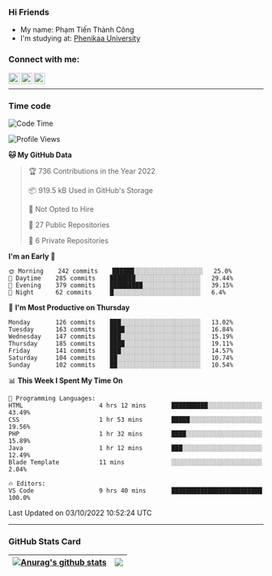 ### Hi Friends

- My name: Phạm Tiến Thành Công
- I'm studying at: [Phenikaa University]


### Connect with me:
[<img align="left" alt="PhamTienThanhCong | Facebook" width="22px" src="https://upload.wikimedia.org/wikipedia/commons/thumb/1/16/Facebook-icon-1.png/640px-Facebook-icon-1.png" />][facebook]
[<img align="left" alt="PhamTienThanhCong | Zalo" width="22px" src="https://www.anphatpc.com.vn/template/anphat_2020v2/images/icon-zalo.jpg" />][zalo]
[<img align="left" alt="PhamTienThanhCong | LinkedIn" width="22px" src="https://cdn3.iconfinder.com/data/icons/inficons/512/linkedin.png" />][linkedin]

<br />

---

### Time code

<!--START_SECTION:waka-->
![Code Time](http://img.shields.io/badge/Code%20Time-578%20hrs%2050%20mins-blue)

![Profile Views](http://img.shields.io/badge/Profile%20Views-13-blue)

**🐱 My GitHub Data** 

> 🏆 736 Contributions in the Year 2022
 > 
> 📦 919.5 kB Used in GitHub's Storage 
 > 
> 🚫 Not Opted to Hire
 > 
> 📜 27 Public Repositories 
 > 
> 🔑 6 Private Repositories  
 > 
**I'm an Early 🐤** 

```text
🌞 Morning    242 commits    ██████░░░░░░░░░░░░░░░░░░░   25.0% 
🌆 Daytime    285 commits    ███████░░░░░░░░░░░░░░░░░░   29.44% 
🌃 Evening    379 commits    █████████░░░░░░░░░░░░░░░░   39.15% 
🌙 Night      62 commits     █░░░░░░░░░░░░░░░░░░░░░░░░   6.4%

```
📅 **I'm Most Productive on Thursday** 

```text
Monday       126 commits    ███░░░░░░░░░░░░░░░░░░░░░░   13.02% 
Tuesday      163 commits    ████░░░░░░░░░░░░░░░░░░░░░   16.84% 
Wednesday    147 commits    ███░░░░░░░░░░░░░░░░░░░░░░   15.19% 
Thursday     185 commits    ████░░░░░░░░░░░░░░░░░░░░░   19.11% 
Friday       141 commits    ███░░░░░░░░░░░░░░░░░░░░░░   14.57% 
Saturday     104 commits    ██░░░░░░░░░░░░░░░░░░░░░░░   10.74% 
Sunday       102 commits    ██░░░░░░░░░░░░░░░░░░░░░░░   10.54%

```


📊 **This Week I Spent My Time On** 

```text
💬 Programming Languages: 
HTML                     4 hrs 12 mins       ██████████░░░░░░░░░░░░░░░   43.49% 
CSS                      1 hr 53 mins        █████░░░░░░░░░░░░░░░░░░░░   19.56% 
PHP                      1 hr 32 mins        ████░░░░░░░░░░░░░░░░░░░░░   15.89% 
Java                     1 hr 12 mins        ███░░░░░░░░░░░░░░░░░░░░░░   12.49% 
Blade Template           11 mins             ░░░░░░░░░░░░░░░░░░░░░░░░░   2.04%

🔥 Editors: 
VS Code                  9 hrs 40 mins       █████████████████████████   100.0%

```


 Last Updated on 03/10/2022 10:52:24 UTC
<!--END_SECTION:waka-->

---

### GitHub Stats Card

| <a href="https://github.com/phamtienthanhcong"><img align="center" src="https://github-readme-stats.vercel.app/api?username=PhamTienThanhCong&show_icons=true&include_all_commits=true&theme=buefy&hide_border=true&theme=ocean_dark" alt="Anurag's github stats" /></a> | <a href="https://github.com/phamtienthanhcong"><img align="center" src="https://github-readme-stats.vercel.app/api/top-langs/?username=PhamTienThanhCong&layout=compact&theme=buefy&hide_border=true&theme=ocean_dark" /></a> |
| ------------- | ------------- |

[Phenikaa University]: https://phenikaa-uni.edu.vn/vi
[facebook]: https://www.facebook.com/phamtienthanhcong
[linkedin]: https://linkedin.com/in/phamtienthanhcong
[zalo]: https://zalo.me/0396396332
[tiktok]: https://www.tiktok.com/@phamtienthanhcong
[web]: https://github.com/PhamTienThanhCong/web_dev
[min project]: https://github.com/PhamTienThanhCong/Project-Of-Web
[c and cpp]: https://github.com/PhamTienThanhCong/Code_C_and_Cpro
[python]: https://github.com/PhamTienThanhCong/Python_beginer
